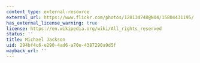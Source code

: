 ```yaml
---
content_type: external-resource
external_url: https://www.flickr.com/photos/128134748@N04/15804431195/
has_external_license_warning: true
license: https://en.wikipedia.org/wiki/All_rights_reserved
status: ''
title: Michael Jackson
uid: 294bf4c6-e290-4ad6-a70e-4387290a9d5f
wayback_url: ''
---
```

